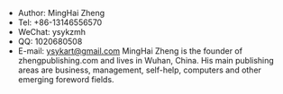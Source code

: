 
- Author: MingHai Zheng
- Tel: +86-13146556570
- WeChat: ysykzmh
- QQ: 1020680508
- E-mail: ysykart@gmail.com
MingHai Zheng is the founder of zhengpublishing.com and lives in Wuhan, China. His main publishing areas are business, management, self-help, computers and other emerging foreword fields.
